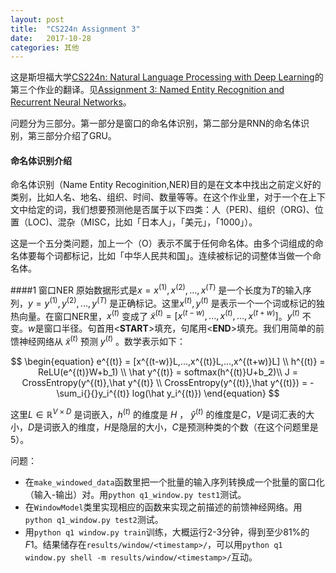 ```yaml
---
layout: post
title:  "CS224n Assignment 3"
date:   2017-10-28
categories: 其他
---
```


这是斯坦福大学[CS224n: Natural Language Processing with Deep Learning](http://web.stanford.edu/class/cs224n/assignment3/index.html)的第三个作业的翻译。见[Assignment 3: Named Entity Recognition and Recurrent Neural Networks](https://github.com/NLPpupil/cs224n_assignment3)。

问题分为三部分。第一部分是窗口的命名体识别，第二部分是RNN的命名体识别，第三部分介绍了GRU。

#### 命名体识别介绍
命名体识别（Name Entity Recoginition,NER)目的是在文本中找出之前定义好的类别，比如人名、地名、组织、时间、数量等等。在这个作业里，对于一个在上下文中给定的词，我们想要预测他是否属于以下四类：人（PER)、组织（ORG)、位置（LOC)、混杂（MISC，比如「日本人」，「美元」，「1000」）。

这是一个五分类问题，加上一个（O）表示不属于任何命名体。由多个词组成的命名体要每个词都标记，比如「中华人民共和国」。连续被标记的词整体当做一个命名体。

####1 窗口NER
原始数据形式是$x = x^{(1)},x^{(2)},...,x^{(T)}$ 是一个长度为$T$的输入序列，$y=y^{(1)},y^{(2)},...,y^{(T)}$ 是正确标记。这里$x^{(t)},y^{(t)}$ 是表示一个一个词或标记的独热向量。在窗口NER里，$x^{(t)}$ 变成了 $\widetilde{x}^{(t)}=[x^{(t-w)},...,x^{(t)},...,x^{(t+w)}]$。$y^{(t)}$ 不变。$w$是窗口半径。句首用<**START**>填充，句尾用<**END**>填充。我们用简单的前馈神经网络从 $\widetilde{x}^{(t)}$ 预测 $y^{(t)}$ 。数学表示如下：

$$
\begin{equation}
e^{(t)} = [x^{(t-w)}L,...,x^{(t)}L,...,x^{(t+w)}L] \\
h^{(t)} = ReLU(e^{(t)}W+b_1) \\
\hat y^{(t)} = softmax(h^{(t)}U+b_2)\\
J = CrossEntropy(y^{(t)},\hat y^{(t)} \\
CrossEntropy(y^{(t)},\hat y^{(t)}) = - \sum_i{}{}y_i^{(t)} log(\hat y_i^{(t)})
\end{equation}
$$

这里$L \in \mathbb{R}^{V \times D}$ 是词嵌入，$h^{(t)}$ 的维度是 $H$ ， $\hat y^{(t)}$ 的维度是$C$，$V$是词汇表的大小，$D$是词嵌入的维度，$H$是隐层的大小，$C$是预测种类的个数（在这个问题里是5）。

问题：
- 在`make_windowed_data`函数里把一个批量的输入序列转换成一个批量的窗口化（输入-输出）对。用`python q1_window.py test1`测试。
- 在`WindowModel`类里实现相应的函数来实现之前描述的前馈神经网络。用`python q1_window.py test2`测试。
- 用`python q1 window.py train`训练，大概运行2-3分钟，得到至少81%的$F1$。结果储存在`results/window/<timestamp>/`，可以用`python q1 window.py shell -m results/window/<timestamp>/`互动。
